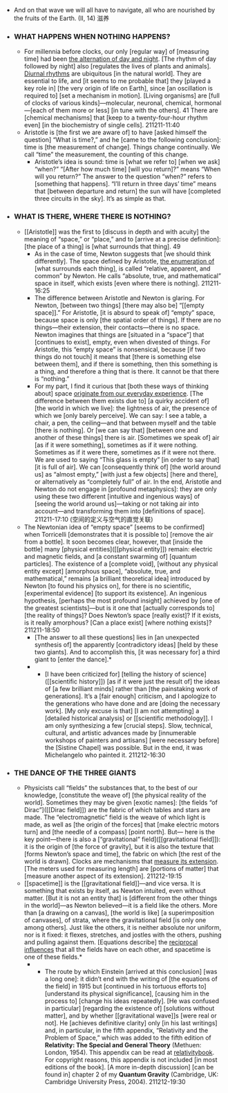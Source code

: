 - And on that wave
we will all have to navigate,
all who are nourished
by the fruits of the Earth. (II, 14) 滋养
- ### WHAT HAPPENS WHEN NOTHING HAPPENS?
    - For millennia before clocks, our only [regular way] of [measuring time] had been [the alternation of day and night](((GRWzUgz8S))). [The rhythm of day followed by night] also [regulates the lives of plants and animals]. [Diurnal rhythms](((v8hwAeHGb))) are ubiquitous [in the natural world]. They are essential to life, and [it seems to me probable that] they [played a key role in] [the very origin of life on Earth], since [an oscillation is required to] [set a mechanism in motion]. [Living organisms] are [full of clocks of various kinds]—molecular, neuronal, chemical, hormonal—[each of them more or less] [in tune with the others]. 41 There are [chemical mechanisms] that [keep to a twenty-four-hour rhythm even] [in the biochemistry of single cells].
211211-11:40
    - Aristotle is [the first we are aware of] to have [asked himself the question] “What is time?,” and he [came to the following conclusion]: time is [the measurement of change]. Things change continually. We call “time” the measurement, the counting of this change.
        - Aristotle’s idea is sound: time is [what we refer to] [when we ask] “when?” “[After how much time] [will you return]?” means “When will you return?” The answer to the question “when?” refers to [something that happens]. “I’ll return in three days’ time” means that [between departure and return] the sun will have [completed three circuits in the sky]. It’s as simple as that.
- ### WHAT IS THERE, WHERE THERE IS NOTHING?
    - [[Aristotle]] was the first to [discuss in depth and with acuity] the meaning of “space,” or “place,” and to [arrive at a precise definition]: [the place of a thing] is [what surrounds that thing]. 49
        - As in the case of time, Newton suggests that [we should think differently]. The space defined by Aristotle, [the enumeration of](((0pFTgPxyx))) [what surrounds each thing], is called “relative, apparent, and common” by Newton. He calls “absolute, true, and mathematical” space in itself, which exists [even where there is nothing].
211211-16:25
        - The difference between Aristotle and Newton is glaring. For Newton, [between two things] [there may also be] “[[empty space]].” For Aristotle, [it is absurd to speak of] “empty” space, because space is only [the spatial order of things]. If there are no things—their extension, their contacts—there is no space. Newton imagines that things are [situated in a “space”] that [continues to exist], empty, even when divested of things. For Aristotle, this “empty space” is nonsensical, because [if two things do not touch] it means that [there is something else between them], and if there is something, then this something is a thing, and therefore a thing that is there. It cannot be that there is “nothing.”
        - For my part, I find it curious that [both these ways of thinking about] space [originate from our everyday experience](((UdMWxhO3l))). [The difference between them exists due to] [a quirky accident of] [the world in which we live]: the lightness of air, the presence of which we [only barely perceive]. We can say: I see a table, a chair, a pen, the ceiling—and that between myself and the table [there is nothing]. Or [we can say that] [between one and another of these things] there is air. [Sometimes we speak of] air [as if it were something], sometimes as if it were nothing. Sometimes as if it were there, sometimes as if it were not there. We are used to saying “This glass is empty” [in order to say that] [it is full of air]. We can [consequently think of] [the world around us] as “almost empty,” [with just a few objects] [here and there], or alternatively as “completely full” of air. In the end, Aristotle and Newton do not engage in [profound metaphysics]: they are only using these two different [intuitive and ingenious ways] of [seeing the world around us]—taking or not taking air into account—and transforming them into [definitions of space].
211211-17:10
(空间的定义与空气的直觉关联)
    - The Newtonian idea of “empty space” [seems to be confirmed] when Torricelli [demonstrates that it is possible to] [remove the air from a bottle]. It soon becomes clear, however, that [inside the bottle] many [physical entities]([[physical entity]]) remain: electric and magnetic fields, and [a constant swarming of] [quantum particles]. The existence of a [complete void], [without any physical entity except] [amorphous space], “absolute, true, and mathematical,” remains [a brilliant theoretical idea] introduced by Newton [to found his physics on], for there is no scientific, [experimental evidence] [to support its existence]. An ingenious hypothesis, [perhaps the most profound insight] achieved by [one of the greatest scientists]—but is it one that [actually corresponds to] [the reality of things]? Does Newton’s space [really exist]? If it exists, is it really amorphous? [Can a place exist] [where nothing exists]?
211211-18:50
        - [The answer to all these questions] lies in [an unexpected synthesis of] the apparently [contradictory ideas] [held by these two giants]. And to accomplish this, [it was necessary for] a third giant to [enter the dance].*
        - * [I have been criticized for] [telling the history of science]([[scientific history]]) [as if it were just the result of] the ideas of [a few brilliant minds] rather than [the painstaking work of generations]. It’s a [fair enough] criticism, and I apologize to the generations who have done and are [doing the necessary work]. [My only excuse is that] [I am not attempting] a [detailed historical analysis] or [[scientific methodology]]. I am only synthesizing a few [crucial steps]. Slow, technical, cultural, and artistic advances made by [innumerable workshops of painters and artisans] [were necessary before] the [Sistine Chapel] was possible. But in the end, it was Michelangelo who painted it.
211212-16:30
- ### THE DANCE OF THE THREE GIANTS
    - Physicists call “fields” the substances that, to the best of our knowledge, [constitute the weave of] [the physical reality of the world]. Sometimes they may be given [exotic names]: [the fields “of Dirac”]([[Dirac field]]) are the fabric of which tables and stars are made. The “electromagnetic” field is the weave of which light is made, as well as [the origin of the forces] that [make electric motors turn] and [the needle of a compass] [point north]. But— here is the key point—there is also a [“gravitational” field]([[gravitational field]]): it is the origin of [the force of gravity], but it is also the texture that [forms Newton’s space and time], the fabric on which [the rest of the world is drawn]. Clocks are mechanisms that [measure its extension]([[phys/extension]]). [The meters used for measuring length] are [portions of matter] that [measure another aspect of its extension].
211212-19:15
    - [[spacetime]] is the [[gravitational field]]—and vice versa. It is something that exists by itself, as Newton intuited, even without matter. [But it is not an entity that] is [different from the other things in the world]—as Newton believed—it is a field like the others. More than [a drawing on a canvas], [the world is like] [a superimposition of canvases], of strata, where the gravitational field [is only one among others]. Just like the others, it is neither absolute nor uniform, nor is it fixed: it flexes, stretches, and jostles with the others, pushing and pulling against them. [Equations describe] the [reciprocal influences](((NnMMDXQRM))) that all the fields have on each other, and spacetime is one of these fields.*
        - * The route by which Einstein [arrived at this conclusion] [was a long one]: it didn’t end with the writing of [the equations of the field] in 1915 but [continued in his tortuous efforts to] [understand its physical significance], [causing him in the process to] [change his ideas repeatedly]. [He was confused in particular] [regarding the existence of] [solutions without matter], and by whether [[gravitational wave]]s [were real or not]. He [achieves definitive clarity] only [in his last writings] and, in particular, in the fifth appendix, “Relativity and the Problem of Space,” which was added to the fifth edition of __Relativity: The Special and General Theory__ (Methuen: London, 1954). This appendix can be read at [relativitybook](http://www.relativitybook.com/resources/Einstein_space.html). For copyright reasons, this appendix is not included [in most editions of the book]. [A more in-depth discussion] [can be found in] chapter 2 of my __Quantum Gravity__ (Cambridge, UK: Cambridge University Press, 2004).
211212-19:30
